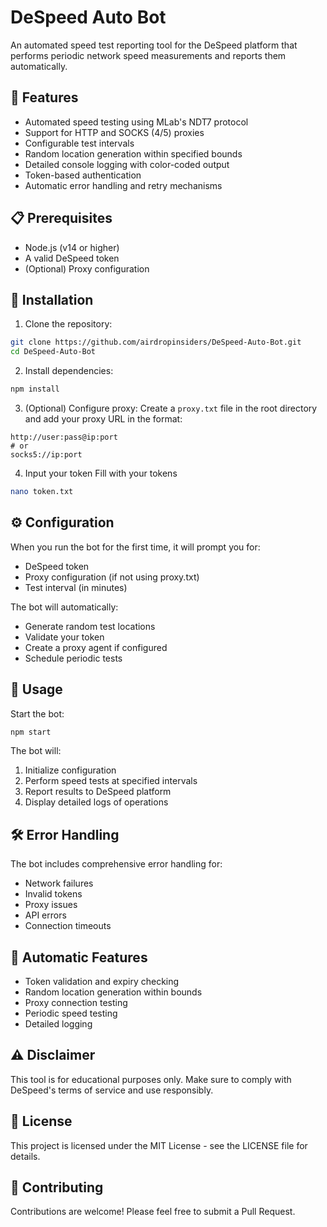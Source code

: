 # DeSpeed Auto Bot

An automated speed test reporting tool for the DeSpeed platform that performs periodic network speed measurements and reports them automatically.

## 🌟 Features

- Automated speed testing using MLab's NDT7 protocol
- Support for HTTP and SOCKS (4/5) proxies
- Configurable test intervals
- Random location generation within specified bounds
- Detailed console logging with color-coded output
- Token-based authentication
- Automatic error handling and retry mechanisms

## 📋 Prerequisites

- Node.js (v14 or higher)
- A valid DeSpeed token
- (Optional) Proxy configuration

## 🚀 Installation

1. Clone the repository:
```bash
git clone https://github.com/airdropinsiders/DeSpeed-Auto-Bot.git
cd DeSpeed-Auto-Bot
```

2. Install dependencies:
```bash
npm install
```

3. (Optional) Configure proxy:
Create a `proxy.txt` file in the root directory and add your proxy URL in the format:
```
http://user:pass@ip:port
# or
socks5://ip:port
```

4. Input your token
Fill with your tokens
```bash
nano token.txt
```

## ⚙️ Configuration

When you run the bot for the first time, it will prompt you for:
- DeSpeed token
- Proxy configuration (if not using proxy.txt)
- Test interval (in minutes)

The bot will automatically:
- Generate random test locations
- Validate your token
- Create a proxy agent if configured
- Schedule periodic tests

## 📝 Usage

Start the bot:
```bash
npm start
```

The bot will:
1. Initialize configuration
2. Perform speed tests at specified intervals
3. Report results to DeSpeed platform
4. Display detailed logs of operations

## 🛠️ Error Handling

The bot includes comprehensive error handling for:
- Network failures
- Invalid tokens
- Proxy issues
- API errors
- Connection timeouts

## 🔄 Automatic Features

- Token validation and expiry checking
- Random location generation within bounds
- Proxy connection testing
- Periodic speed testing
- Detailed logging

## ⚠️ Disclaimer

This tool is for educational purposes only. Make sure to comply with DeSpeed's terms of service and use responsibly.

## 📜 License

This project is licensed under the MIT License - see the LICENSE file for details.

## 🤝 Contributing

Contributions are welcome! Please feel free to submit a Pull Request.
